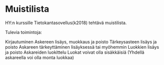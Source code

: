 # Muistilista

HY:n kurssille Tietokantasovellus(k2018) tehtävä muistilista.

Tulevia toimintoja:

Kirjautuminen
Askereen lisäys, muokkaus ja poisto
Tärkeysasteen lisäys ja poisto
Askareen tärkeyttäminen lisäyksessä tai myöhemmin
Luokkien lisäys ja poisto
Askareiden luokittelu
Luokat voivat olla sisäkkäisiä
(Yhdellä askareella voi olla monta luokkaa)
